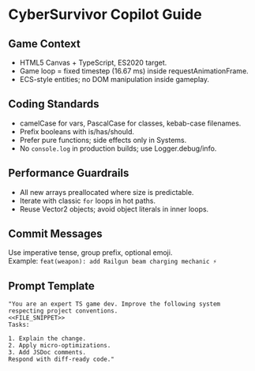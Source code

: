 # CyberSurvivor Copilot Guide

## Game Context
- HTML5 Canvas + TypeScript, ES2020 target.
- Game loop = fixed timestep (16.67 ms) inside requestAnimationFrame.
- ECS-style entities; no DOM manipulation inside gameplay.

## Coding Standards
- camelCase for vars, PascalCase for classes, kebab-case filenames.
- Prefix booleans with is/has/should.
- Prefer pure functions; side effects only in Systems.
- No `console.log` in production builds; use Logger.debug/info.

## Performance Guardrails
- All new arrays preallocated where size is predictable.
- Iterate with classic `for` loops in hot paths.
- Reuse Vector2 objects; avoid object literals in inner loops.

## Commit Messages
Use imperative tense, group prefix, optional emoji.  
Example: `feat(weapon): add Railgun beam charging mechanic ⚡`

## Prompt Template
```
"You are an expert TS game dev. Improve the following system respecting project conventions.
<<FILE_SNIPPET>>
Tasks:

1. Explain the change.
2. Apply micro-optimizations.
3. Add JSDoc comments.
Respond with diff-ready code."
```
